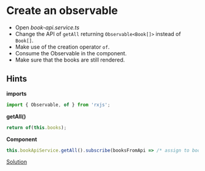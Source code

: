 # Create an observable
- Open _book-api.service.ts_
- Change the API of `getAll` returning `Observable<Book[]>` instead of `Book[]`.
- Make use of the creation operator `of`.
- Consume the Observable in the component.
- Make sure that the books are still rendered.

## Hints
**imports**
```typescript
import { Observable, of } from 'rxjs';
```

**getAll()**
```typescript
return of(this.books);
```

**Component**
```typescript
this.bookApiService.getAll().subscribe(booksFromApi => /* assign to books */)
```


[Solution](https://stackblitz.com/github/workshops-de/angular-workshop/tree/solve--create-an-observable)
